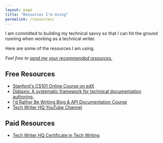 ```yaml
---
layout: page
title: "Resources I'm Using"
permalink: /resources/
---
```




I am committed to building my technical savvy so that I can hit the ground running when working as a technical writer.

Here are some of the resources I am using.

*Feel free to [send me your recommended resources.](mailto:erikasversion@gmail.com)*

## Free Resources

- [Stanford's CS101 Online Course on edX](https://www.edx.org/course/computer-science-101)
- [Diátaxis: A systematic framework for technical documentation authoring.](https://diataxis.fr)
- [I'd Rather Be Writing Blog & API Documentation Course](https://idratherbewriting.com/learnapidoc/)
- [Tech Writer HQ YouTube Channel](https://www.youtube.com/channel/UCjMnGjosWhBxYtumwhQLZmA)

## Paid Resources

- [Tech Writer HQ Certificate in Tech Writing](https://technicalwriterhq.com)

